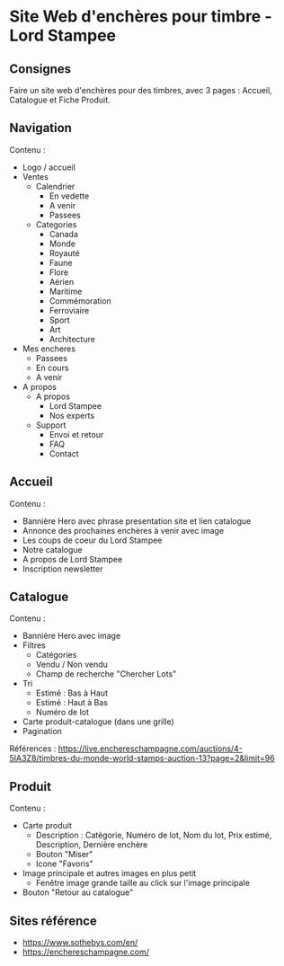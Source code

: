 # Site Web d'enchères pour timbre - Lord Stampee

## Consignes
Faire un site web d'enchères pour des timbres, avec 3 pages : Accueil, Catalogue et Fiche Produit.

## Navigation

Contenu :
- Logo / accueil
- Ventes
    - Calendrier
        - En vedette
        - A venir
        - Passees
    - Categories
        - Canada
        - Monde
        - Royauté
        - Faune
        - Flore
        - Aérien
        - Maritime
        - Commémoration
        - Ferroviaire
        - Sport
        - Art
        - Architecture
- Mes encheres
    - Passees
    - En cours
    - A venir
- A propos
    - A propos
        - Lord Stampee
        - Nos experts
    - Support 
        - Envoi et retour
        - FAQ
        - Contact

## Accueil

Contenu :
- Bannière Hero avec phrase presentation site et lien catalogue
- Annonce des prochaines enchères à venir avec image
- Les coups de coeur du Lord Stampee
- Notre catalogue
- A propos de Lord Stampee
- Inscription newsletter

## Catalogue

Contenu :
- Bannière Hero avec image
- Filtres 
    - Catégories
    - Vendu / Non vendu
    - Champ de recherche "Chercher Lots"
- Tri 
    - Estimé : Bas à Haut  
    - Estimé : Haut à Bas
    - Numéro de lot
- Carte produit-catalogue (dans une grille)
- Pagination

Références : 
https://live.enchereschampagne.com/auctions/4-5IA3Z8/timbres-du-monde-world-stamps-auction-13?page=2&limit=96

## Produit

Contenu :
- Carte produit
    - Description : Catégorie, Numéro de lot, Nom du lot, Prix estimé, Description, Dernière enchère
    - Bouton "Miser"
    - Icone "Favoris"
- Image principale et autres images en plus petit
    - Fenêtre image grande taille au click sur l'image principale
- Bouton "Retour au catalogue"

## Sites référence
- https://www.sothebys.com/en/
- https://enchereschampagne.com/ 
